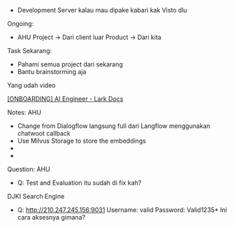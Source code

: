 - Development Server kalau mau dipake kabari kak Visto dlu

Ongoing:
- AHU
Project -> Dari client luar
Product -> Dari kita

Task Sekarang:
- Pahami semua project dari sekarang
- Bantu brainstorming aja 

Yang udah video 


[‌​​​​​⁠​‬‬‬‌​​​​‌‬​‬⁠​⁠​⁠​​​‌‌​‍​‬‍﻿​⁠﻿​‬⁠​​﻿‍​​[ONBOARDING] AI Engineer - Lark Docs](https://lacak.larksuite.com/docx/Vs4UdWvZcoqeVtxyATTuo9pqsVe)


Notes:
AHU
- Change from Dialogflow langsung full dari Langflow menggunakan chatwoot callback
- Use Milvus Storage to store the embeddings
- 
- 

Question:
AHU
- Q: Test and Evaluation itu sudah di fix kah?

DJKI Search Engine
- Q: http://210.247.245.156:9031 Username: valid Password: Valid1235* Ini cara aksesnya gimana?
